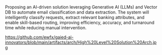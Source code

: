 Proposing an AI-driven solution leveraging Generative AI (LLMs) and Vector DB to automate email classification and data extraction. The system will intelligently classify requests, extract relevant banking attributes, and enable skill-based routing, improving efficiency, accuracy, and turnaround time while reducing manual intervention.

https://github.com/ewfx/gaied-ai-innovators/blob/main/artifacts/arch/High%20Level%20Solution%20Arch.jpg
